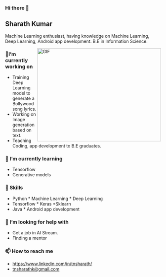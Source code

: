 ### Hi there 👋

## Sharath Kumar
Machine Learning enthusiast, having knowledge on Machine Learning, Deep Learning, Android app development. B.E in Information Science.

<img align="right" alt="GIF" src="https://github.com/tnsharath/tnsharath/blob/master/anim.gif" width="400" height="300" />

### 🔭I’m currently working on
* Training Deep Learning model to generate a Bollywood song lyrics.
* Working on Image generation based on text.
* Teaching Coding, app development to B.E graduates.

### 🌱 I’m currently learning
* Tensorflow
* Generative models

### 💼 Skills
* Python    * Machine Learning    * Deep Learning
* Tensorflow    * Keras   *Sklearn
* Java * Android app development

### 🤔 I’m looking for help with
* Get a job in AI Stream.
* Finding a mentor

### 📫 How to reach me
* https://www.linkedin.com/in/tnsharath/
* tnsharathk@gmail.com



<!--
**tnsharath/tnsharath** is a ✨ _special_ ✨ repository because its `README.md` (this file) appears on your GitHub profile.

Here are some ideas to get you started:

-  

- ...
-  ...
- 💬 Ask me about ...
- 📫 How to reach me: ...
- 😄 Pronouns: ...
- ⚡ Fun fact: ...
-->
